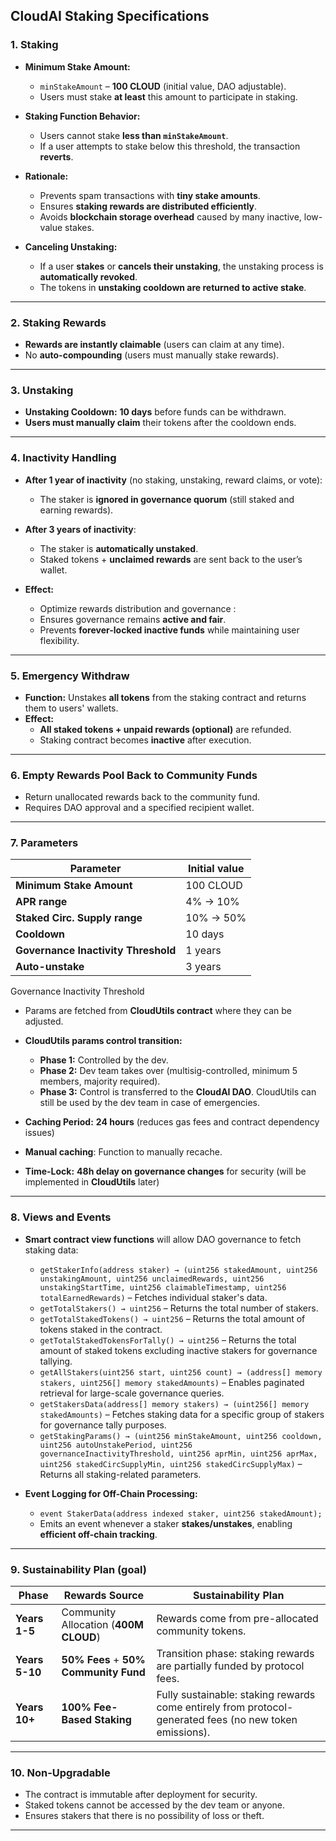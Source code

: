 
## **CloudAI Staking Specifications**

### **1. Staking**

- **Minimum Stake Amount:**  
  - `minStakeAmount` – **100 CLOUD** (initial value, DAO adjustable).  
  - Users must stake **at least** this amount to participate in staking.  

- **Staking Function Behavior:**  
  - Users cannot stake **less than `minStakeAmount`**.
  - If a user attempts to stake below this threshold, the transaction **reverts**.
  
- **Rationale:**  
  - Prevents spam transactions with **tiny stake amounts**.
  - Ensures **staking rewards are distributed efficiently**.
  - Avoids **blockchain storage overhead** caused by many inactive, low-value stakes.

- **Canceling Unstaking:**  
  - If a user **stakes** or **cancels their unstaking**, the unstaking process is **automatically revoked**.
  - The tokens in **unstaking cooldown are returned to active stake**.

----------

### **2. Staking Rewards**

- **Rewards are instantly claimable** (users can claim at any time).
- No **auto-compounding** (users must manually stake rewards).

----------

### **3. Unstaking**

- **Unstaking Cooldown:** **10 days** before funds can be withdrawn.
- **Users must manually claim** their tokens after the cooldown ends.

----------

### **4. Inactivity Handling**

- **After 1 year of inactivity** (no staking, unstaking, reward claims, or vote):
  - The staker is **ignored in governance quorum** (still staked and earning rewards).

- **After 3 years of inactivity**:
  - The staker is **automatically unstaked**.
  - Staked tokens + **unclaimed rewards** are sent back to the user’s wallet.

- **Effect:**
  - Optimize rewards distribution and governance :
  - Ensures governance remains **active and fair**.
  - Prevents **forever-locked inactive funds** while maintaining user flexibility.
  

----------

### **5. Emergency Withdraw**

- **Function:** Unstakes **all tokens** from the staking contract and returns them to users' wallets.
- **Effect:**
  - **All staked tokens + unpaid rewards (optional)** are refunded.
  - Staking contract becomes **inactive** after execution.

----------

### **6. Empty Rewards Pool Back to Community Funds**

- Return unallocated rewards back to the community fund.
- Requires DAO approval and a specified recipient wallet.

----------

### **7. Parameters**

| **Parameter** | **Initial value** |
|--------------|----------|
| **Minimum Stake Amount** | 100 CLOUD |
| **APR range** | 4% → 10% |
| **Staked Circ. Supply range** | 10% → 50% |
| **Cooldown** | 10 days |
| **Governance Inactivity Threshold** | 1 years |
| **Auto-unstake** | 3 years |

Governance Inactivity Threshold
- Params are fetched from **CloudUtils contract** where they can be adjusted.

- **CloudUtils params control transition:**
  - **Phase 1:** Controlled by the dev.
  - **Phase 2:** Dev team takes over (multisig-controlled, minimum 5 members, majority required).
  - **Phase 3:** Control is transferred to the **CloudAI DAO**. CloudUtils can still be used by the dev team in case of emergencies.
  
- **Caching Period:** **24 hours** (reduces gas fees and contract dependency issues)
- **Manual caching**: Function to manually recache.
- **Time-Lock:** **48h delay on governance changes** for security (will be implemented in **CloudUtils** later)

----------

### **8. Views and Events**
  
- **Smart contract view functions** will allow DAO governance to fetch staking data:
  - `getStakerInfo(address staker) → (uint256 stakedAmount, uint256 unstakingAmount, uint256 unclaimedRewards, uint256 unstakingStartTime, uint256 claimableTimestamp, uint256 totalEarnedRewards)` – Fetches individual staker's data.
  - `getTotalStakers() → uint256` – Returns the total number of stakers.
  - `getTotalStakedTokens() → uint256` – Returns the total amount of tokens staked in the contract.
  - `getTotalStakedTokensForTally() → uint256` – Returns the total amount of staked tokens excluding inactive stakers for governance tallying.
  - `getAllStakers(uint256 start, uint256 count) → (address[] memory stakers, uint256[] memory stakedAmounts)` – Enables paginated retrieval for large-scale governance queries.
  - `getStakersData(address[] memory stakers) → (uint256[] memory stakedAmounts)` – Fetches staking data for a specific group of stakers for governance tally purposes.
  - `getStakingParams() → (uint256 minStakeAmount, uint256 cooldown, uint256 autoUnstakePeriod, uint256 governanceInactivityThreshold, uint256 aprMin, uint256 aprMax, uint256 stakedCircSupplyMin, uint256 stakedCircSupplyMax)` – Returns all staking-related parameters.

- **Event Logging for Off-Chain Processing:**
  - `event StakerData(address indexed staker, uint256 stakedAmount);`
  - Emits an event whenever a staker **stakes/unstakes**, enabling **efficient off-chain tracking**.

----------

### **9. Sustainability Plan (goal)**

| **Phase**  | **Rewards Source**                      | **Sustainability Plan** |
|------------|---------------------------------|----------------|
| **Years 1-5**  | Community Allocation (**400M CLOUD**) | Rewards come from pre-allocated community tokens. |
| **Years 5-10** | **50% Fees** + **50% Community Fund**  | Transition phase: staking rewards are partially funded by protocol fees. |
| **Years 10+**  | **100% Fee-Based Staking**  | Fully sustainable: staking rewards come entirely from protocol-generated fees (no new token emissions). |

----------

### **10. Non-Upgradable**

- The contract is immutable after deployment for security.
- Staked tokens cannot be accessed by the dev team or anyone.
- Ensures stakers that there is no possibility of loss or theft.

----------
